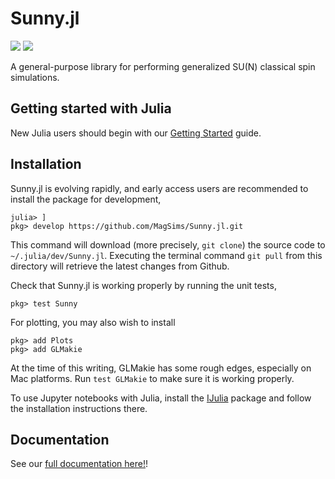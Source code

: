 # Sunny.jl

[![](https://img.shields.io/badge/docs-stable-blue.svg)](https://magsims.github.io/Sunny.jl/stable)
[![](https://img.shields.io/badge/docs-dev-blue.svg)](https://magsims.github.io/Sunny.jl/dev)

A general-purpose library for performing generalized SU(N) classical spin simulations.

## Getting started with Julia

New Julia users should begin with our [Getting Started](GettingStarted.md) guide.

## Installation

Sunny.jl is evolving rapidly, and early access users are recommended to install the package for development,
```
julia> ]
pkg> develop https://github.com/MagSims/Sunny.jl.git
```
This command will download (more precisely, `git clone`) the source code to `~/.julia/dev/Sunny.jl`. Executing the terminal command `git pull` from this directory will retrieve the latest changes from Github.

Check that Sunny.jl is working properly by running the unit tests,
```
pkg> test Sunny
```

For plotting, you may also wish to install
```
pkg> add Plots
pkg> add GLMakie
```

At the time of this writing, GLMakie has some rough edges, especially on Mac platforms. Run `test GLMakie` to make sure it is working properly.

To use Jupyter notebooks with Julia, install the [IJulia](https://github.com/JuliaLang/IJulia.jl) package and follow the installation instructions there.

## Documentation

See our [full documentation here!](https://magsims.github.io/Sunny.jl/dev)!
